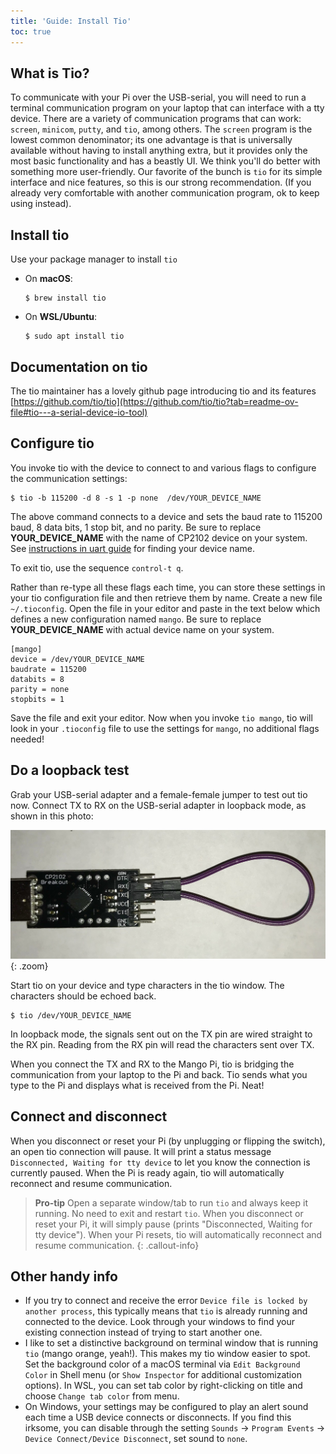 ```yaml
---
title: 'Guide: Install Tio'
toc: true
---
```


## What is Tio?

To communicate with your Pi over the USB-serial, you will need to run a terminal communication program on your laptop that can interface with a tty device. There are a variety of communication programs that can work: `screen`, `minicom`, `putty`, and `tio`, among others.  The `screen` program is the lowest common denominator; its one advantage is that is  universally available without having to install anything extra, but it provides only the most basic functionality and has a beastly UI.  We think you'll do better with something more user-friendly. Our favorite of the bunch is `tio` for its simple interface and nice features, so this is our strong recommendation. (If you already very comfortable with another communication program, ok to keep using instead).

## Install tio
Use your package manager to install `tio`

-  On __macOS__:
    ```console
    $ brew install tio
    ```
- On __WSL/Ubuntu__:
    ```console
    $ sudo apt install tio
    ```

## Documentation on tio
The tio maintainer has a lovely github page introducing tio and its features [https://github.com/tio/tio](https://github.com/tio/tio?tab=readme-ov-file#tio---a-serial-device-io-tool)

## Configure tio

You invoke tio with the device to connect to and various flags to configure the communication settings:

```console 
$ tio -b 115200 -d 8 -s 1 -p none  /dev/YOUR_DEVICE_NAME
```

The above command connects to a device and sets the baud rate to 115200 baud, 8 data bits, 1 stop bit, and no parity. Be sure to replace __YOUR_DEVICE_NAME__ with the name of CP2102 device on your system. See [instructions in uart guide](/guides/uart#find-dev) for finding your device name.

To exit tio, use the sequence `control-t q`.

Rather than re-type all these flags each time, you can store these settings in your tio configuration file and then retrieve them by name. Create a new file `~/.tioconfig`. Open the file in your editor and paste in the text below which defines a new configuration named `mango`.  Be sure to replace __YOUR_DEVICE_NAME__ with actual device name on your system.

```
[mango]
device = /dev/YOUR_DEVICE_NAME
baudrate = 115200
databits = 8
parity = none
stopbits = 1
```

Save the file and exit your editor. Now when you invoke `tio mango`, tio will look in your `.tioconfig` file to use the settings for `mango`, no additional flags needed!

## Do a loopback test

Grab your USB-serial adapter and a female-female jumper to test out tio now. Connect TX to RX on the USB-serial adapter in loopback mode, as shown in this photo:

![CP2102 loopback](/labs/lab3/images/loopback.jpg){: .zoom}

Start tio on your device and type characters in the tio window. The characters should be echoed back.
```console
$ tio /dev/YOUR_DEVICE_NAME
```
In loopback mode, the signals sent out on the TX pin are wired straight to the RX pin. Reading from the RX pin will read the characters sent over TX.

When you connect the TX and RX to the Mango Pi, tio is bridging the communication from your laptop to the Pi and back. Tio sends what you type to the Pi and displays what is received from the Pi. Neat!

## Connect and disconnect

When you disconnect or reset your Pi (by unplugging or flipping the switch), an open tio connection will pause. It will print a status message  `Disconnected, Waiting for tty device` to let you know the connection is currently paused. When the Pi is ready again, tio will automatically reconnect and resume communication.

> __Pro-tip__
Open a separate window/tab to run `tio` and always keep it running. No need to exit and restart `tio`. When you disconnect or reset your Pi, it will simply pause (prints "Disconnected, Waiting for tty device"). When your Pi resets, tio will automatically reconnect and resume communication.
{: .callout-info}

## Other handy info
- If you try to connect and receive the error `Device file is locked by another process`, this typically means that `tio` is already running and connected to the device. Look through your windows to find your existing connection instead of trying to start another one.
- I like to set a distinctive background on terminal window that is running `tio` (mango orange, yeah!). This makes my tio window easier to spot. Set the background color of a macOS terminal via `Edit Background Color` in Shell menu (or `Show Inspector` for additional customization options). In WSL, you can set tab color by right-clicking on title and choose `Change tab color` from menu.
- On Windows, your settings may be configured to play an alert sound each time a USB device connects or disconnects. If you find this irksome, you can disable through the setting `Sounds` -> `Program Events` -> `Device Connect/Device Disconnect`, set sound to `none`.


